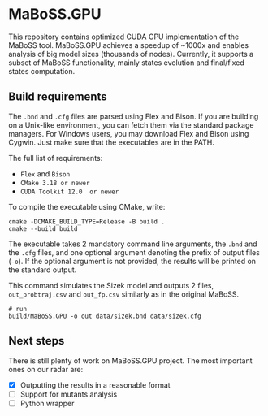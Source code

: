 # MaBoSS.GPU

This repository contains optimized CUDA GPU implementation of the MaBoSS tool. MaBoSS.GPU achieves a speedup of ~1000x and enables analysis of big model sizes (thousands of nodes). Currently, it supports a subset of MaBoSS functionality, mainly states evolution and final/fixed states computation.

## Build requirements

The `.bnd` and `.cfg` files are parsed using Flex and Bison. If you are building on a Unix-like environment, you can fetch them via the standard package managers. For Windows users, you may download Flex and Bison using Cygwin. Just make sure that the executables are in the PATH.

The full list of requirements:
- `Flex` and `Bison`
- `CMake 3.18 or newer` 
- `CUDA Toolkit 12.0  or newer`


To compile the executable using CMake, write:
```
cmake -DCMAKE_BUILD_TYPE=Release -B build .
cmake --build build
``` 

The executable takes 2 mandatory command line arguments, the `.bnd` and the `.cfg` files, and one optional argument denoting the prefix of output files (`-o`). If the optional argument is not provided, the results will be printed on the standard output.

This command simulates the Sizek model and outputs 2 files, `out_probtraj.csv` and `out_fp.csv` similarly as in the original MaBoSS. 
```
# run
build/MaBoSS.GPU -o out data/sizek.bnd data/sizek.cfg
```

## Next steps

There is still plenty of work on MaBoSS.GPU project. The most important ones on our radar are:
- [x] Outputting the results in a reasonable format
- [ ] Support for mutants analysis 
- [ ] Python wrapper 
